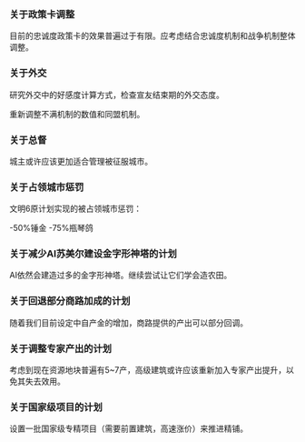 ### 关于政策卡调整

目前的忠诚度政策卡的效果普遍过于有限。应考虑结合忠诚度机制和战争机制整体调整。

### 关于外交

研究外交中的好感度计算方式，检查宣友结束期的外交态度。

重新调整不满机制的数值和同盟机制。

### 关于总督

城主或许应该更加适合管理被征服城市。

### 关于占领城市惩罚

文明6原计划实现的被占领城市惩罚：

-50%锤金 -75%瓶琴鸽

### 关于减少AI苏美尔建设金字形神塔的计划

AI依然会建造过多的金字形神塔。继续尝试让它们学会造农田。

### 关于回退部分商路加成的计划

随着我们目前设定中自产金的增加，商路提供的产出可以部分回调。

### 关于调整专家产出的计划

考虑到现在资源地块普遍有5~7产，高级建筑或许应该重新加入专家产出提升，以免其失去效用。

### 关于国家级项目的计划

设置一批国家级专精项目（需要前置建筑，高速涨价）来推进精铺。
